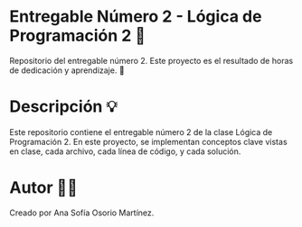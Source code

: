 # Entregable Número 2 - Lógica de Programación 2 🌟
Repositorio del entregable número 2. Este proyecto es el resultado de horas de dedicación y aprendizaje. 🚀

# Descripción 💡 
Este repositorio contiene el entregable número 2 de la clase Lógica de Programación 2. En este proyecto, se implementan conceptos clave vistas en clase, cada archivo, cada línea de código, y cada solución.

# Autor 👩‍💻 
Creado por Ana Sofía Osorio Martínez.

